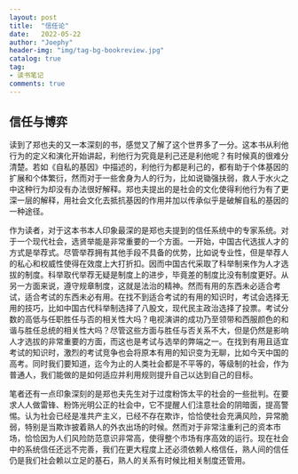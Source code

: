 ```yaml
---
layout: post
title:  "信任论"
date:   2022-05-22
author: "Joephy"
header-img: "img/tag-bg-bookreview.jpg"
catalog: true
tag:
- 读书笔记 
comments: true
---
```


信任与博弈
-----------

读到了郑也夫的又一本深刻的书，感觉又了解了这个世界多了一分。这本书从利他行为的定义和演化开始讲起，利他行为究竟是利己还是利他呢？有时候真的很难分清楚。若如《自私的基因》中描述的，利他行为都是利己的，都有助于个体基因的扩展和个体繁衍，然而对于一些舍身为人的行为，比如说锄强扶弱，救人于水火之中这种行为却没有办法很好解释。郑也夫提出的是社会的文化使得利他行为有了更深一层的解释，用社会文化去抵抗基因的作用并加以传承似乎是破解自私的基因的一种途径。


作为读者，对于这本书本人印象最深的是郑也夫提到的信任系统中的专家系统。对于一个现代社会，选贤举能是非常重要的一个方面。一开始，中国古代选拔人才的方式是举荐式。尽管举荐拥有其他手段不具备的优势，比如说专业性，但是举荐人的私心和权威性使得在效度上大打折扣。因而中国古代采取了科举制来作为人才选拔的制度。科举取代举荐无疑是制度上的进步，毕竟差的制度比没有制度更好。从另一方面来说，遵守规章制度，这就是法治的精神。然而有用的东西未必适合考试，适合考试的东西未必有用。在找不到适合考试的有用的知识时，考试会选择无用的技巧，比如中国古代科举制选择了八股文，现代民主政治选择了投票。考试分数的高低与任职胜任与否的相关性大吗？电视演讲的成功乃至领带和西服颜色的和谐与胜任总统的相关性大吗？尽管这些方面与胜任与否关系不大，但是仍然是影响人才选拔的非常重要的方面，而这也是考试与选举的弊端之一。在找到有用且适宜考试的知识时，激烈的考试竞争也会将原本有用的知识变为无聊，比如今天中国的高考。同时我们要知道，迄今为止的人类社会都是不平等的，等级制的社会，作为普通人，我们能做的是如何适应并利用规则提升自己以达到自己的目标。


笔者还有一点印象深刻的是郑也夫先生对于过度粉饰太平的社会的一些批判。在要求人人做雷锋、粉饰光明公正的社会中，它不提醒人们注意社会的阴暗面，提高警惕。认为社会已经是准共产主义，已经不存在欺诈，恰恰使社会充满风险，异常脆弱，特别是当欺诈披着熟人的外衣出场的时候。然而对于非常注重利己的资本市场，恰恰因为人们风险防范意识非常高，使得整个市场有序高效的运行。现在社会中的系统信任还远不完善，我们在更大程度上还必须依赖人格信任，熟人间的信任仍是我们社会赖以立足的基石，熟人的关系有时候比相关制度还管用。